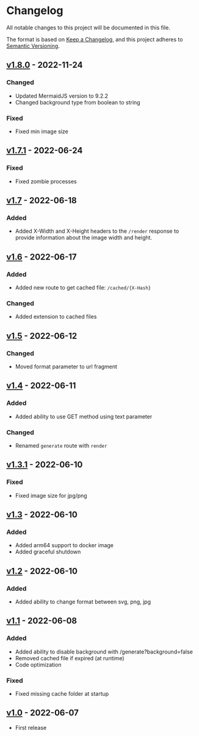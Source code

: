 # Changelog

All notable changes to this project will be documented in this file.

The format is based on [Keep a Changelog](https://keepachangelog.com/en/1.0.0/), and this project adheres
to [Semantic Versioning](https://semver.org/spec/v2.0.0.html).

## [v1.8.0](https://github.com/Lukasss93/saas-mermaid/releases/tag/v1.8.0) - 2022-11-24

### Changed
- Updated MermaidJS version to 9.2.2
- Changed background type from boolean to string

### Fixed
- Fixed min image size

## [v1.7.1](https://github.com/Lukasss93/saas-mermaid/releases/tag/v1.7.1) - 2022-06-24

### Fixed

- Fixed zombie processes


## [v1.7](https://github.com/Lukasss93/saas-mermaid/releases/tag/v1.7) - 2022-06-18

### Added

- Added X-Width and X-Height headers to the `/render` response to provide information about the image width and height.


## [v1.6](https://github.com/Lukasss93/saas-mermaid/releases/tag/v1.6) - 2022-06-17

### Added

- Added new route to get cached file: `/cached/{X-Hash}`

### Changed

- Added extension to cached files

## [v1.5](https://github.com/Lukasss93/saas-mermaid/releases/tag/v1.5) - 2022-06-12

### Changed

- Moved format parameter to url fragment

## [v1.4](https://github.com/Lukasss93/saas-mermaid/releases/tag/v1.4) - 2022-06-11

### Added

- Added ability to use GET method using text parameter

### Changed

- Renamed `generate` route with `render`


## [v1.3.1](https://github.com/Lukasss93/saas-mermaid/releases/tag/v1.3.1) - 2022-06-10

### Fixed
- Fixed image size for jpg/png


## [v1.3](https://github.com/Lukasss93/saas-mermaid/releases/tag/v1.3) - 2022-06-10

### Added
- Added arm64 support to docker image 
- Added graceful shutdown


## [v1.2](https://github.com/Lukasss93/saas-mermaid/releases/tag/v1.2) - 2022-06-10

### Added
- Added ability to change format between svg, png, jpg


## [v1.1](https://github.com/Lukasss93/saas-mermaid/releases/tag/v1.1) - 2022-06-08

### Added
- Added ability to disable background with /generate?background=false
- Removed cached file if expired (at runtime)
- Code optimization

### Fixed
- Fixed missing cache folder at startup


## [v1.0](https://github.com/Lukasss93/saas-mermaid/releases/tag/v1.0) - 2022-06-07

- First release
